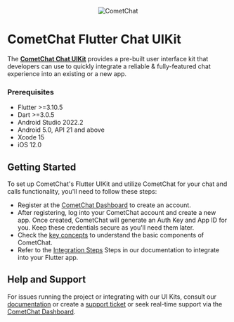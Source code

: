 <p align="center">
  <img alt="CometChat" src="https://assets.cometchat.io/website/images/logos/banner.png">
</p>

# CometChat Flutter Chat UIKit
The <a href="https://pub.dev/packages/cometchat_chat_uikit"><strong>CometChat Chat UIKit</strong></a> provides a pre-built user interface kit that developers can use to quickly integrate a reliable & fully-featured chat experience into an existing or a new app. <br/>

### Prerequisites
- Flutter >=3.10.5
- Dart >=3.0.5
- Android Studio 2022.2
- Android 5.0, API 21 and above
- Xcode 15
- iOS 12.0

## Getting Started

To set up CometChat's Flutter UIKit and utilize CometChat for your chat and calls functionality, you'll need to follow these steps:
- Register at the [CometChat Dashboard](https://app.cometchat.com/) to create an account.
- After registering, log into your CometChat account and create a new app. Once created, CometChat will generate an Auth Key and App ID for you. Keep these credentials secure as you'll need them later.
- Check the [key concepts](https://www.cometchat.com/docs/v4/flutter-uikit/key-concepts) to understand the basic components of CometChat.
- Refer to the [Integration Steps](https://www.cometchat.com/docs/v4/flutter-uikit/integration#getting-started) Steps in our documentation to integrate into your Flutter app.

## Help and Support
For issues running the project or integrating with our UI Kits, consult our [documentation](https://www.cometchat.com/docs/v4/flutter-uikit/integration) or create a [support ticket](https://help.cometchat.com/hc/en-us) or seek real-time support via the [CometChat Dashboard](https://app.cometchat.com/).